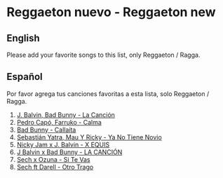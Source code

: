 ﻿# Reggaeton nuevo - Reggaeton new

## English

Please add your favorite songs to this list, only Reggaeton / Ragga.

## Español

Por favor agrega tus canciones favoritas a esta lista, solo Reggaeton / Ragga.

1. [J. Balvin, Bad Bunny - La Canción](https://www.youtube.com/watch?v=osTJc5e1Cyo)
2. [Pedro Capó, Farruko - Calma](https://www.youtube.com/watch?v=1_zgKRBrT0Y)
3. [Bad Bunny - Callaíta](https://www.youtube.com/watch?v=kFbZndSwV5s)
4. [Sebastián Yatra, Mau Y Ricky - Ya No Tiene Novio](https://www.youtube.com/watch?v=-qGbUNQqVNc)
5. [Nicky Jam x J. Balvin - X EQUIS](https://www.youtube.com/watch?v=_I_D_8Z4sJE)
6. [J Balvin x Bad Bunny - LA CANCIÓN](https://www.youtube.com/watch?v=LxOTsiV4tkQ)
7. [Sech x Ozuna - Si Te Vas](https://www.youtube.com/watch?v=QhY1YU8AxLE)
8. [Sech ft Darell - Otro Trago](https://www.youtube.com/watch?v=t_qn-f7XfJo)